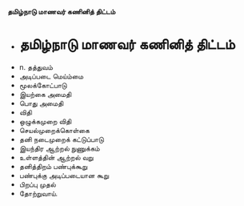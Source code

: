 **தமிழ்நாடு மாணவர் கணினித் திட்டம்**
- # தமிழ்நாடு மாணவர் கணினித் திட்டம்
- n. தத்துவம்
- அடிப்படை மெய்ம்மை
- மூலக்கோட்பாடு
- இயற்கை அமைதி
- பொது அமைதி
- விதி
- ஒழுக்கமுறை விதி
- செயல்முறைக்கொள்கை
- தனி நடைமுறைக் கட்டுப்பாடு
- இயந்திர ஆற்றல் நுணுக்கம்
- உள்ளத்தின் ஆற்றல் வறு
- தனித்திறம் பண்புக்கூறு
- பண்புக்கு அடிப்படையான கூறு
- பிறப்பு முதல்
- தோற்றுவாய்.

